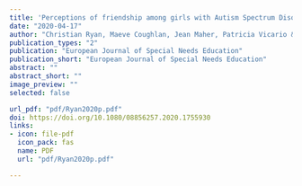 ```yaml
---
title: 'Perceptions of friendship among girls with Autism Spectrum Disorders'
date: "2020-04-17"
author: "Christian Ryan, Maeve Coughlan, Jean Maher, Patricia Vicario & Alison Garvey"
publication_types: "2"
publication: "European Journal of Special Needs Education"
publication_short: "European Journal of Special Needs Education"
abstract: ""
abstract_short: ""
image_preview: ""
selected: false

url_pdf: "pdf/Ryan2020p.pdf"
doi: https://doi.org/10.1080/08856257.2020.1755930
links:
- icon: file-pdf
  icon_pack: fas
  name: PDF
  url: "pdf/Ryan2020p.pdf"

---
```

